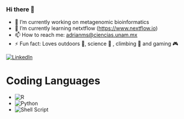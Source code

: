 ### Hi there 👋
- 🔭 I’m currently working on metagenomic bioinformatics
- 🌱 I’m currently learning netxtflow (https://www.nextflow.io)
- 📫 How to reach me: adrianms@ciencias.unam.mx 
- ⚡ Fun fact: Loves outdoors 🌲, science 🔬 , climbing 🧗 and gaming 🎮 

[![LinkedIn](https://img.shields.io/badge/linkedin-%230077B5.svg?style=for-the-badge&logo=linkedin&logoColor=white)](www.linkedin.com/in/amarsantana)


# Coding Languages

- ![R](https://img.shields.io/badge/r-%23276DC3.svg?style=for-the-badge&logo=r&logoColor=white)
- ![Python](https://img.shields.io/badge/python-3670A0?style=for-the-badge&logo=python&logoColor=ffdd54)
- ![Shell Script](https://img.shields.io/badge/shell_script-%23121011.svg?style=for-the-badge&logo=gnu-bash&logoColor=white)

<!--
**AdrianMtz-Santana/AdrianMtz-Santana** is a ✨ _special_ ✨ repository because its `README.md` (this file) appears on your GitHub profile.

Here are some ideas to get you started:

- 🔭 I’m currently working on ...
- 🌱 I’m currently learning ...
- 👯 I’m looking to collaborate on ...
- 🤔 I’m looking for help with ...
- 💬 Ask me about ...
- 📫 How to reach me: ...
- 😄 Pronouns: ...
- ⚡ Fun fact: ...
-->
